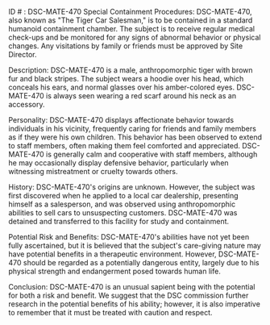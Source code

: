 ID # : DSC-MATE-470
Special Containment Procedures:
DSC-MATE-470, also known as "The Tiger Car Salesman," is to be contained in a standard humanoid containment chamber. The subject is to receive regular medical check-ups and be monitored for any signs of abnormal behavior or physical changes. Any visitations by family or friends must be approved by Site Director.

Description:
DSC-MATE-470 is a male, anthropomorphic tiger with brown fur and black stripes. The subject wears a hoodie over his head, which conceals his ears, and normal glasses over his amber-colored eyes. DSC-MATE-470 is always seen wearing a red scarf around his neck as an accessory.

Personality:
DSC-MATE-470 displays affectionate behavior towards individuals in his vicinity, frequently caring for friends and family members as if they were his own children. This behavior has been observed to extend to staff members, often making them feel comforted and appreciated. DSC-MATE-470 is generally calm and cooperative with staff members, although he may occasionally display defensive behavior, particularly when witnessing mistreatment or cruelty towards others.

History:
DSC-MATE-470's origins are unknown. However, the subject was first discovered when he applied to a local car dealership, presenting himself as a salesperson, and was observed using anthropomorphic abilities to sell cars to unsuspecting customers. DSC-MATE-470 was detained and transferred to this facility for study and containment.

Potential Risk and Benefits:
DSC-MATE-470's abilities have not yet been fully ascertained, but it is believed that the subject's care-giving nature may have potential benefits in a therapeutic environment. However, DSC-MATE-470 should be regarded as a potentially dangerous entity, largely due to his physical strength and endangerment posed towards human life.

Conclusion:
DSC-MATE-470 is an unusual sapient being with the potential for both a risk and benefit. We suggest that the DSC commission further research in the potential benefits of his ability; however, it is also imperative to remember that it must be treated with caution and respect.